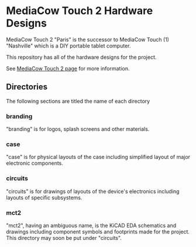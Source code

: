 # MediaCow Touch 2 Hardware Designs
MediaCow Touch 2 "Paris" is the successor to MediaCow Touch (1) "Nashville" which is a DIY portable tablet computer.

This repository has all of the hardware designs for the project.

See [MediaCow Touch 2 page](https://ctcl.lgbt/projects/mct2/) for more information.

## Directories
The following sections are titled the name of each directory

### branding
"branding" is for logos, splash screens and other materials.

### case
"case" is for physical layouts of the case including simplified layout of major electronic components.

### circuits
"circuits" is for drawings of layouts of the device's electronics including layouts of specific subsystems.

### mct2
"mct2", having an ambiguous name, is the KiCAD EDA schematics and drawings including component symbols and footprints made for the project. This directory may soon be put under "circuits".

 

